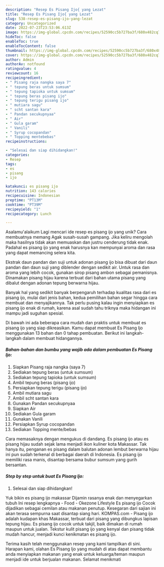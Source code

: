 ```yaml
---
description: "Resep Es Pisang Ijo{ yang Lezat"
title: "Resep Es Pisang Ijo{ yang Lezat"
slug: 538-resep-es-pisang-ijo-yang-lezat
category: Uncategorized
date: 2022-07-23T23:53:06.613Z
image: https://img-global.cpcdn.com/recipes/52590cc5b727ba3f/680x482cq70/es-pisang-ijo-foto-resep-utama.jpg
hideToc: false
enableToc: true
enableTocContent: false
thumbnail: https://img-global.cpcdn.com/recipes/52590cc5b727ba3f/680x482cq70/es-pisang-ijo-foto-resep-utama.jpg
cover: https://img-global.cpcdn.com/recipes/52590cc5b727ba3f/680x482cq70/es-pisang-ijo-foto-resep-utama.jpg
author: Admin
authorAv: notfound
ratingvalue: 4
reviewcount: 16
recipeingredient:
- " Pisang raja nangka saya 7"
- " tepung beras untuk sumsum"
- " tepung tapioka untuk sumsum"
- " tepung beras pisang ijo"
- " tepung terigu pisang ijo"
- " mutiara sagu"
- " scht santan kara"
- " Pandan secukupnyaa"
- " Air"
- " Gula garam"
- " Vanili"
- " Syrup cocopandan"
- " Topping mentebebas"
recipeinstructions:

- "Selesai dan siap dihidangkan!"
categories:
- Resep
tags:
- es
- pisang
- ijo

katakunci: es pisang ijo 
nutrition: 143 calories
recipecuisine: Indonesian
preptime: "PT13M"
cooktime: "PT39M"
recipeyield: "1"
recipecategory: Lunch

---
```



Asalamu'alaikum Lagi mencari ide resep es pisang ijo yang unik? Cara membuatnya memang Agak susah-susah gampang. Jika keliru mengolah maka hasilnya tidak akan memuaskan dan justru cenderung tidak enak. Padahal es pisang ijo yang enak harusnya kan mempunyai aroma dan rasa yang dapat memancing selera kita.


Ekstrak daun pandan dan suji untuk adonan pisang ijo bisa dibuat dari daun pandan dan daun suji yang diblender dengan sedikit air. Untuk rasa dan aroma yang lebih cocok, gunakan sirop pisang ambon sebagai pemanisnya. Dinamakan pisang hijau karena terbuat dari bahan utama pisang yang dibalut dengan adonan tepung berwarna hijau.

Banyak hal yang sedikit banyak berpengaruh terhadap kualitas rasa dari es pisang ijo, mulai dari jenis bahan, kedua pemilihan bahan segar hingga cara membuat dan menyajikannya. Tak perlu pusing kalau ingin menyiapkan es pisang ijo enak di rumah, karena asal sudah tahu triknya maka hidangan ini mampu jadi suguhan spesial.


Di bawah ini ada beberapa cara mudah dan praktis untuk membuat es pisang ijo yang siap dikreasikan. Kamu dapat membuat Es Pisang Ijo menggunakan 13 bahan dan 0 tahap pembuatan. Berikut ini langkah-langkah dalam membuat hidangannya.

<!--inarticleads1-->

##### Bahan-bahan dan bumbu yang wajib ada dalam pembuatan Es Pisang Ijo:

1. Siapkan  Pisang raja nangka (saya 7)
1. Sediakan  tepung beras (untuk sumsum)
1. Sediakan  tepung tapioka (untuk sumsum)
1. Ambil  tepung beras (pisang ijo)
1. Persiapkan  tepung terigu (pisang ijo)
1. Ambil  mutiara sagu
1. Ambil  scht santan kara
1. Gunakan  Pandan secukupnyaa
1. Siapkan  Air
1. Sediakan  Gula garam
1. Gunakan  Vanili
1. Persiapkan  Syrup cocopandan
1. Sediakan  Topping mente/bebas


Cara memasaknya dengan mengukus di dandang. Es pisang ijo atau es pisang hijau sudah sejak lama menjadi ikon kuliner kota Makassar. Tak hanya itu, penganan es pisang dalam balutan adonan lembut berwarna hijau ini pun sudah terkenal di berbagai daerah di Indonesia. Es pisang ijo memiliki rasa manis, disantap bersama bubur sumsum yang gurih bersantan. 

<!--inarticleads2-->

##### Step by step untuk buat Es Pisang Ijo:


1. Selesai dan siap dihidangkan!

Yuk bikin es pisang ijo makassar Dijamin rasanya enak dan menyegarkan tubuh Ini resep lengkapnya - Food - Okezone Lifestyle Es pisang ijo Cocok dijadikan sebagai cemilan atau makanan penutup. Kesegaran dari sajian ini akan terasa sempurna saat disantap siang hari. KOMPAS.com - Pisang ijo adalah kudapan khas Makassar, terbuat dari pisang yang dibungkus lapisan tepung hijau. Es pisang ijo cocok untuk takjil, baik dimakan di rumah maupun untuk jualan. Tekstur kulit pisang ijo yang kenyal dan pisang tidak mudah hancur, menjadi kunci kenikmatan es pisang ijo. 

Terima kasih telah menggunakan resep yang kami tampilkan di sini. Harapan kami, olahan Es Pisang Ijo yang mudah di atas dapat membantu anda menyiapkan makanan yang enak untuk keluarga/teman maupun menjadi ide untuk berjualan makanan. Selamat menikmati

